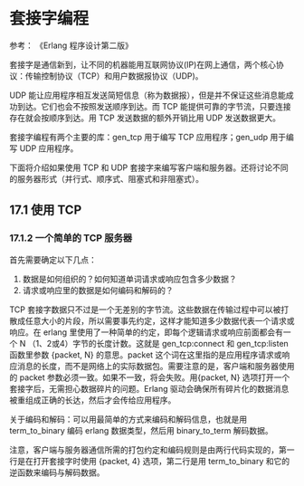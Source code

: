 # 套接字编程

参考： 《Erlang 程序设计第二版》

套接字是通信新到，让不同的机器能用互联网协议(IP)在网上通信，两个核心协议：传输控制协议（TCP）和用户数据报协议（UDP)。

UDP 能让应用程序相互发送简短信息（称为数据报），但是并不保证这些消息能成功到达。它们也会不按照发送顺序到达。而 TCP 能提供可靠的字节流，只要连接存在就会按顺序到达。用 TCP 发送数据的额外开销比用 UDP 发送数据更大。

套接字编程有两个主要的库：gen_tcp 用于编写 TCP 应用程序；gen_udp 用于编写 UDP 应用程序。

下面将介绍如果使用 TCP 和 UDP 套接字来编写客户端和服务器。还将讨论不同的服务器形式（并行式、顺序式、阻塞式和非阻塞式）。

## 17.1 使用 TCP

### 17.1.2 一个简单的 TCP 服务器

首先需要确定以下几点：

1. 数据是如何组织的？如何知道单词请求或响应包含多少数据？
2. 请求或响应里的数据是如何编码和解码的？

TCP 套接字数据只不过是一个无差别的字节流。这些数据在传输过程中可以被打散成任意大小的片段，所以需要事先约定，这样才能知道多少数据代表一个请求或响应。在 erlang 里使用了一种简单的约定，即每个逻辑请求或响应前面都会有一个 N （1、2或4）字节的长度计数。这就是 gen_tcp:connect 和 gen_tcp:listen 函数里参数 {packet, N} 的意思。packet 这个词在这里指的是应用程序请求或响应消息的长度，而不是网络上的实际数据包。需要注意的是，客户端和服务器使用的 packet 参数必须一致。如果不一致，将会失败。用{packet, N} 选项打开一个套接字后，无需担心数据碎片的问题。Erlang 驱动会确保所有碎片化的数据消息被重组成正确的长达，然后才会传给应用程序。

关于编码和解码：可以用最简单的方式来编码和解码信息，也就是用 term_to_binary 编码 erlang 数据类型，然后用 binary_to_term 解码数据。

注意，客户端与服务器通信所需的打包约定和编码规则是由两行代码实现的，第一行是在打开套接字时使用 {packet, 4} 选项，第二行是用 term_to_binary 和它的逆函数来编码与解码数据。

